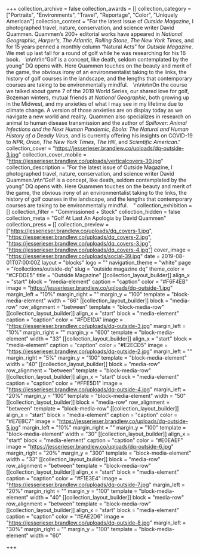 +++
collection_archive = false
collection_awards = []
collection_category = ["Portraits", "Environments", "Travel", "Reportage", "Color", "Uniquely American"]
collection_content = "For the latest issue of _Outside Magazine_, I photographed travel, nature, conservation, and science writer David Quammen. Quammen’s 200+ editorial works have appeared in _National Geographic_, _Harper’s_, _The Atlantic_, _Rolling Stone_, _The New York Times_, and for 15 years penned a monthly column “Natural Acts” for _Outside Magazine_. We met up last fall for a round of golf while he was researching for his 16 book. ⁠⠀\n\n⁠\n\n“Golf is a concept, like death, seldom contemplated by the young” DQ opens with. Here Quammen touches on the beauty and merit of the game, the obvious irony of an environmentalist taking to the links, the history of golf courses in the landscape, and the lengths that contemporary courses are taking to be environmentally mindful. ⁠⠀\n\n⁠\n\nOn the course we talked about game 7 of the 2019 World Series, our shared love for golf, Bozeman winters, mutual friends at _National Geographic_, both growing up in the Midwest, and my anxieties of what I may see in my lifetime due to climate change. A version of those anxieties are on display today as we navigate a new world and reality. Quammen also specializes in research on animal to human disease transmission and the author of _Spillover: Animal Infections and the Next Human Pandemic_, _Ebola: The Natural and Human History of a Deadly Virus_, and is currently offering his insights on COVID-19 to _NPR_, _Orion_, _The New York Times_, _The Hill_, and _Scientific American_."
collection_cover = "https://jesserieser.brandlew.co/uploads/dq-outside-3.jpg"
collection_cover_mobile = "https://jesserieser.brandlew.co/uploads/verticalcovers-30.jpg"
collection_description = "For the latest issue of Outside Magazine, I photographed travel, nature, conservation, and science writer David Quammen.\n\n“Golf is a concept, like death, seldom contemplated by the young” DQ opens with. Here Quammen touches on the beauty and merit of the game, the obvious irony of an environmentalist taking to the links, the history of golf courses in the landscape, and the lengths that contemporary courses are taking to be environmentally mindful. ⁠⠀"
collection_exhibition = []
collection_filter = "Commissioned + Stock"
collection_hidden = false
collection_meta = "Golf At Last An Apologia by David Quammen"
collection_press = []
collection_preview = ["https://jesserieser.brandlew.co/uploads/dq_covers-1.jpg", "https://jesserieser.brandlew.co/uploads/dq_covers-2.jpg", "https://jesserieser.brandlew.co/uploads/dq_covers-3.jpg", "https://jesserieser.brandlew.co/uploads/dq_covers-4.jpg"]
cover_image = "https://jesserieser.brandlew.co/uploads/social-39.jpg"
date = 2019-08-01T07:00:00Z
layout = "blocks"
logo = ""
navigation_theme = "white"
page = "/collections/outside-dq"
slug = "outside magazine dq"
theme_color = "#CFDDE5"
title = "Outside Magazine"
[[collection_layout_builder]]
align_x = "start"
block = "media-element"
caption = "caption"
color = "#F6F4EB"
image = "https://jesserieser.brandlew.co/uploads/dq-outside-1.jpg"
margin_left = "10%"
margin_right = ""
margin_y = "100"
template = "block-media-element"
width = "66"
[[collection_layout_builder]]
block = "media-row"
row_alignment = "between"
template = "block-media-row"
[[collection_layout_builder]]
align_x = "start"
block = "media-element"
caption = "caption"
color = "#FDE1DA"
image = "https://jesserieser.brandlew.co/uploads/dq-outside-3.jpg"
margin_left = "10%"
margin_right = ""
margin_y = "600"
template = "block-media-element"
width = "33"
[[collection_layout_builder]]
align_x = "start"
block = "media-element"
caption = "caption"
color = "#E2ECD5"
image = "https://jesserieser.brandlew.co/uploads/dq-outside-2.jpg"
margin_left = ""
margin_right = "5%"
margin_y = "100"
template = "block-media-element"
width = "40"
[[collection_layout_builder]]
block = "media-row"
row_alignment = "between"
template = "block-media-row"
[[collection_layout_builder]]
align_x = "start"
block = "media-element"
caption = "caption"
color = "#FFE5D1"
image = "https://jesserieser.brandlew.co/uploads/dq-outside-4.jpg"
margin_left = "20%"
margin_y = "100"
template = "block-media-element"
width = "50"
[[collection_layout_builder]]
block = "media-row"
row_alignment = "between"
template = "block-media-row"
[[collection_layout_builder]]
align_x = "start"
block = "media-element"
caption = "caption"
color = "#E7EBC7"
image = "https://jesserieser.brandlew.co/uploads/dq-outside-5.jpg"
margin_left = "10%"
margin_right = ""
margin_y = "100"
template = "block-media-element"
width = "30"
[[collection_layout_builder]]
align_x = "start"
block = "media-element"
caption = "caption"
color = "#E0EAEF"
image = "https://jesserieser.brandlew.co/uploads/dq-outside-6.jpg"
margin_right = "20%"
margin_y = "300"
template = "block-media-element"
width = "33"
[[collection_layout_builder]]
block = "media-row"
row_alignment = "between"
template = "block-media-row"
[[collection_layout_builder]]
align_x = "start"
block = "media-element"
caption = "caption"
color = "#F1E3E4"
image = "https://jesserieser.brandlew.co/uploads/dq-outside-7.jpg"
margin_left = "20%"
margin_right = ""
margin_y = "100"
template = "block-media-element"
width = "40"
[[collection_layout_builder]]
block = "media-row"
row_alignment = "between"
template = "block-media-row"
[[collection_layout_builder]]
align_x = "start"
block = "media-element"
caption = "caption"
color = "#EAE2D6"
image = "https://jesserieser.brandlew.co/uploads/dq-outside-8.jpg"
margin_left = "30%"
margin_right = ""
margin_y = "100"
template = "block-media-element"
width = "60"

+++
